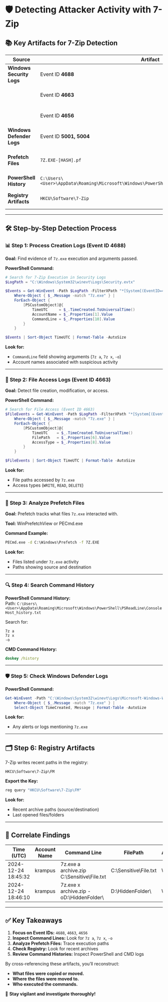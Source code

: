 
# 🛡️ Detecting Attacker Activity with 7-Zip

## 📚 Key Artifacts for 7-Zip Detection

| **Source**               | **Artifact**               | **Purpose**                   |
|---------------------------|----------------------------|--------------------------------|
| **Windows Security Logs**| Event ID **4688**          | Process creation details       |
|                          | Event ID **4663**          | File access (copy, modify)     |
|                          | Event ID **4656**          | Handle request (file access)   |
| **Windows Defender Logs**| Event ID **5001, 5004**    | Defender tampering detection   |
| **Prefetch Files**       | `7Z.EXE-[HASH].pf`         | File paths and execution times |
| **PowerShell History**   | `C:\Users\<User>\AppData\Roaming\Microsoft\Windows\PowerShell\PSReadLine\ConsoleHost_history.txt` | Command history |
| **Registry Artifacts**   | `HKCU\Software\7-Zip`      | Configuration & recent actions |

---

## 🛠️ Step-by-Step Detection Process

### 📊 Step 1: Process Creation Logs (Event ID 4688)

**Goal:** Find evidence of `7z.exe` execution and arguments passed.

**PowerShell Command:**
```powershell
# Search for 7-Zip Execution in Security Logs
$LogPath = "C:\Windows\System32\winevt\Logs\Security.evtx"

$Events = Get-WinEvent -Path $LogPath -FilterXPath "*[System[(EventID=4688)]]" |
    Where-Object { $_.Message -match "7z.exe" } |
    ForEach-Object {
        [PSCustomObject]@{
            TimeUTC     = $_.TimeCreated.ToUniversalTime()
            AccountName = $_.Properties[1].Value
            CommandLine = $_.Properties[10].Value
        }
    }

$Events | Sort-Object TimeUTC | Format-Table -AutoSize
```

**Look for:**  
- `CommandLine` field showing arguments (`7z a`, `7z x`, `-o`)  
- Account names associated with suspicious activity

---

### 📂 Step 2: File Access Logs (Event ID 4663)

**Goal:** Detect file creation, modification, or access.

**PowerShell Command:**
```powershell
# Search for File Access (Event ID 4663)
$FileEvents = Get-WinEvent -Path $LogPath -FilterXPath "*[System[(EventID=4663)]]" |
    Where-Object { $_.Message -match "7z.exe" } |
    ForEach-Object {
        [PSCustomObject]@{
            TimeUTC    = $_.TimeCreated.ToUniversalTime()
            FilePath   = $_.Properties[6].Value
            AccessType = $_.Properties[8].Value
        }
    }

$FileEvents | Sort-Object TimeUTC | Format-Table -AutoSize
```

**Look for:**  
- File paths accessed by `7z.exe`  
- Access types (`WRITE`, `READ`, `DELETE`)

---

### 🧠 Step 3: Analyze Prefetch Files

**Goal:** Prefetch tracks what files `7z.exe` interacted with.

**Tool:** WinPrefetchView or PECmd.exe

**Command Example:**
```cmd
PECmd.exe -d C:\Windows\Prefetch -f 7Z.EXE
```

**Look for:**  
- Files listed under `7z.exe` activity  
- Paths showing source and destination

---

### 🔍 Step 4: Search Command History

**PowerShell Command History:**  
Path: `C:\Users\<User>\AppData\Roaming\Microsoft\Windows\PowerShell\PSReadLine\ConsoleHost_history.txt`

Search for:
```
7z a
7z x
-o
```

**CMD Command History:**  
```cmd
doskey /history
```

---

### 🛡️ Step 5: Check Windows Defender Logs

**PowerShell Command:**  
```powershell
Get-WinEvent -Path "C:\Windows\System32\winevt\Logs\Microsoft-Windows-Windows Defender%4Operational.evtx" |
    Where-Object { $_.Message -match "7z.exe" } |
    Select-Object TimeCreated, Message | Format-Table -AutoSize
```

**Look for:**  
- Any alerts or logs mentioning `7z.exe`

---

## 🗂️ Step 6: Registry Artifacts

7-Zip writes recent paths in the registry:
```
HKCU\Software\7-Zip\FM
```

**Export the Key:**
```cmd
reg query "HKCU\Software\7-Zip\FM"
```

**Look for:**  
- Recent archive paths (source/destination)  
- Last opened files/folders

---

## 🚦 Correlate Findings

| **Time (UTC)**       | **Account Name** | **Command Line**                          | **FilePath**           | **AccessType** |
|-----------------------|------------------|-------------------------------------------|------------------------|---------------|
| 2024-12-24 18:45:32  | krampus          | 7z.exe a archive.zip C:\Sensitive\File.txt | C:\Sensitive\File.txt | Write         |
| 2024-12-24 18:46:10  | krampus          | 7z.exe x archive.zip -oD:\HiddenFolder\    | D:\HiddenFolder\       | Write         |

---

## ✅ Key Takeaways

1. **Focus on Event IDs:** `4688`, `4663`, `4656`
2. **Inspect Command Lines:** Look for `7z a`, `7z x`, `-o`
3. **Analyze Prefetch Files:** Trace execution paths
4. **Check Registry:** Look for recent archives
5. **Review Command Histories:** Inspect PowerShell and CMD logs

By cross-referencing these artifacts, you’ll reconstruct:  
- **What files were copied or moved.**  
- **Where the files were moved to.**  
- **Who executed the commands.**

🚀 **Stay vigilant and investigate thoroughly!**
